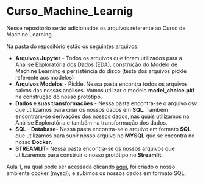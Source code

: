 # Curso_Machine_Learnig

Nesse repositório serão adicionados os arquivos referente ao Curso de Machine Learning. 

Na pasta do repositório estão os seguintes arquivos:

- **Arquivos Jupyter** -  Todos os arquivos que foram utilizados para a Analise Exploratória dos Dados (EDA), construção do Modelo de Machine Learning e persistência do disco (teste dos arquivos pickle referente aos modelos)
- **Arquivos Modelos** - Pickle. Nessa pasta encontra todos os arquivos salvos das nossas análises. Vamos utilizar o modelo **model_choice.pkl** na construção do nosso protótipo. 
- **Dados e suas transformações** - Nessa pasta encontra-se o arquivo csv que utilizamos para criar os nossos dados em **SQL**. Também encontram-se derivações dos nossos dados, nas quais utilizamos na Análise Exploratória e também na transformação dos dados. 
- **SQL - Database**- Nessa pasta encontra-se o arquivo em formato **SQL** que utilizamos para subir nosso arquivo no **MYSQL** que se encontra no nosso **Docker**. 
- **STREAMLIT**- Nessa pasta encontra-se os nossos arquivos que utilizaremos para construir o nosso protótipo no **Streamlit**. 

Aula 1, na qual pode ser acessada clicando [aqui](https://www.youtube.com/watch?v=XANG7SKdVu0&t=4s), foi criado o nosso ambiente docker (mysql), e subimos os nossos dados em formato SQL. 
